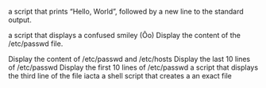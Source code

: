 a script that prints “Hello, World”, followed by a new line to the standard output.


a script that displays a confused smiley (Ôo)
Display the content of the /etc/passwd file.


Display the content of /etc/passwd and /etc/hosts
Display the last 10 lines of /etc/passwd
Display the first 10 lines of /etc/passwd
a script that displays the third line of the file iacta
a shell script that creates a an exact file
